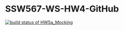 # SSW567-WS-HW4-GitHub

[![build status of HW5a_Mocking](https://travis-ci.org/kavishsanghvi/SSW567-WS-HW4-GitHub.svg?branch=HW5a_Mocking)](https://travis-ci.org/kavishsanghvi/SSW567-WS-HW4-GitHub)
